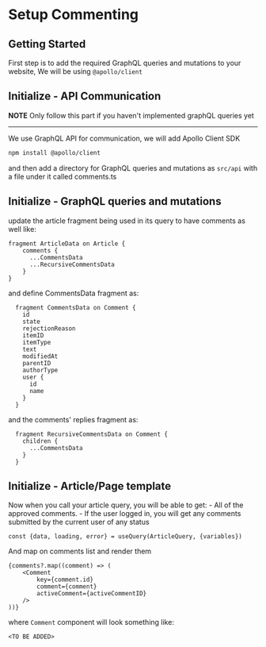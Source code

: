 # Setup Commenting

## Getting Started

First step is to add the required GraphQL queries and mutations to your website, We will be using `@apollo/client`

## Initialize - API Communication

**NOTE**
Only follow this part if you haven't implemented graphQL queries yet

---

We use GraphQL API for communication, we will add Apollo Client SDK

```bash
npm install @apollo/client
```

and then add a directory for GraphQL queries and mutations as `src/api` with a file under it called comments.ts

## Initialize - GraphQL queries and mutations

update the article fragment being used in its query to have comments as well like:

```
fragment ArticleData on Article {
    comments {
      ...CommentsData
      ...RecursiveCommentsData
    }
}
```

and define CommentsData fragment as:

```
  fragment CommentsData on Comment {
    id
    state
    rejectionReason
    itemID
    itemType
    text
    modifiedAt
    parentID
    authorType
    user {
      id
      name
    }
  }
```

and the comments' replies fragment as:

```
  fragment RecursiveCommentsData on Comment {
    children {
      ...CommentsData
    }
  }
```

## Initialize - Article/Page template

Now when you call your article query, you will be able to get: - All of the approved comments. - If the user logged in, you will get any comments submitted by the current user of any status

```
const {data, loading, error} = useQuery(ArticleQuery, {variables})

```

And map on comments list and render them

```
{comments?.map((comment) => (
    <Comment
        key={comment.id}
        comment={comment}
        activeComment={activeCommentID}
    />
))}
```

where `Comment` component will look something like:

```
<TO BE ADDED>
```
